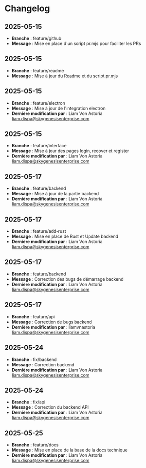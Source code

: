 # Changelog

## 2025-05-15

- **Branche** : feature/github
- **Message** : Mise en place d'un script pr.mjs pour faciliter les PRs 

## 2025-05-15

- **Branche** : feature/readme
- **Message** : Mise à jour du Readme et du script pr.mjs 

## 2025-05-15

- **Branche** : feature/electron
- **Message** : Mise à jour de l'integration electron 
- **Dernière modification par** : Liam Von Astoria <liam.dispa@skygenesisenterprise.com>

## 2025-05-15

- **Branche** : feature/interface
- **Message** : Mise à jour des pages login, recover et register 
- **Dernière modification par** : Liam Von Astoria <liam.dispa@skygenesisenterprise.com>

## 2025-05-17

- **Branche** : feature/backend
- **Message** : Mise à jour de la partie backend
- **Dernière modification par** : Liam Von Astoria <liam.dispa@skygenesisenterprise.com>

## 2025-05-17

- **Branche** : feature/add-rust 
- **Message** : Mise en place de Rust et Update backend 
- **Dernière modification par** : Liam Von Astoria <liam.dispa@skygenesisenterprise.com>

## 2025-05-17

- **Branche** : feature/backend
- **Message** : Correction des bugs de démarrage backend
- **Dernière modification par** : Liam Von Astoria <liam.dispa@skygenesisenterprise.com>

## 2025-05-17

- **Branche** : feature/api
- **Message** : Correction de bugs backend 
- **Dernière modification par** : liamvnastoria <liam.dispa@skygenesisenterprise.com>

## 2025-05-24

- **Branche** : fix/backend
- **Message** : Correction backend 
- **Dernière modification par** : Liam Von Astoria <liam.dispa@skygenesisenterprise.com>

## 2025-05-24

- **Branche** : fix/api
- **Message** : Correction du backend API
- **Dernière modification par** : Liam Von Astoria <liam.dispa@skygenesisenterprise.com>

## 2025-05-25

- **Branche** : feature/docs
- **Message** : Mise en place de la base de la docs technique 
- **Dernière modification par** : Liam Von Astoria <liam.dispa@skygenesisenterprise.com>

